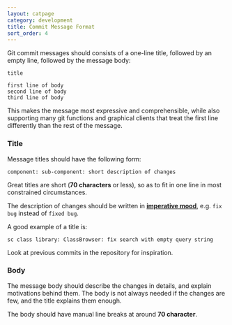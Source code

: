 ```yaml
---
layout: catpage
category: development
title: Commit Message Format
sort_order: 4
---
```


Git commit messages should consists of a one-line title, followed by an empty line, followed by the message body:

    title

    first line of body
    second line of body
    third line of body

This makes the message most expressive and comprehensible, while also supporting many git functions and graphical clients that treat the first line differently than the rest of the message.

### Title

Message titles should have the following form:

``component: sub-component: short description of changes``

Great titles are short (**70 characters** or less), so as to fit in one line in most constrained circumstances.

The description of changes should be written in [**imperative mood**][wkp-imperative], e.g. `fix bug` instead of `fixed bug`.

A good example of a title is:

``sc class library: ClassBrowser: fix search with empty query string``

Look at previous commits in the repository for inspiration.

### Body

The message body should describe the changes in details, and explain motivations behind them. The body is not always needed if the changes are few, and the title explains them enough.

The body should have manual line breaks at around **70 character**.

[wkp-imperative]: http://en.wikipedia.org/wiki/Imperative_mood
